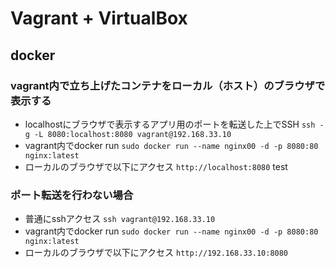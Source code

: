 # Vagrant + VirtualBox

## docker
### vagrant内で立ち上げたコンテナをローカル（ホスト）のブラウザで表示する
- localhostにブラウザで表示するアプリ用のポートを転送した上でSSH
`ssh -g -L 8080:localhost:8080 vagrant@192.168.33.10`
- vagrant内でdocker run
`sudo docker run --name nginx00 -d -p 8080:80 nginx:latest`
- ローカルのブラウザで以下にアクセス
`http://localhost:8080`
test
### ポート転送を行わない場合
- 普通にsshアクセス
`ssh vagrant@192.168.33.10`
- vagrant内でdocker run
`sudo docker run --name nginx00 -d -p 8080:80 nginx:latest`
- ローカルのブラウザで以下にアクセス
`http://192.168.33.10:8080`
